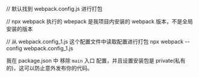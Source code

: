 
// 默认找到 webpack.config.js 进行打包

// npx webpack 执行的 wbepack 是我项目内安装的 webpack 版本，不是全局安装的版本


// 从 webpack.config_1.js 这个配置文件中读取配置进行打包
npx webpack --config webpack.config_1.js

我在 package.json 中 移除 `main` 入口 配置，并且设置安装包是 private(私有的)，这可以防止意外发布你的代码。

